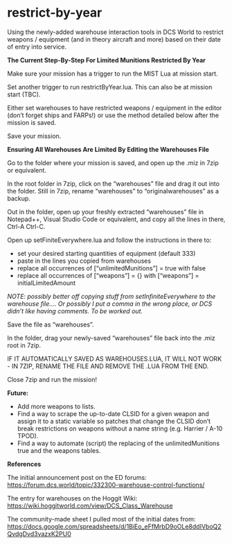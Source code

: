 # restrict-by-year
Using the newly-added warehouse interaction tools in DCS World to restrict weapons / equipment (and in theory aircraft and more) based on their date of entry into service.

**The Current Step-By-Step For Limited Munitions Restricted By Year**

Make sure your mission has a trigger to run the MIST Lua at mission start.

Set another trigger to run restrictByYear.lua. This can also be at mission start (TBC).

Either set warehouses to have restricted weapons / equipment in the editor (don’t forget ships and FARPs!)
or use the method detailed below after the mission is saved.

Save your mission.


**Ensuring All Warehouses Are Limited By Editing the Warehouses File**

Go to the folder where your mission is saved, and open up the .miz in 7zip or equivalent.

In the root folder in 7zip, click on the “warehouses” file and drag it out into the folder.
Still in 7zip, rename “warehouses” to “originalwarehouses” as a backup.

Out in the folder, open up your freshly extracted “warehouses” file in Notepad++,
Visual Studio Code or equivalent, and copy all the lines in there, Ctrl-A Ctrl-C.

Open up setFiniteEverywhere.lua and follow the instructions in there to:
- set your desired starting quantities of equipment (default 333)
- paste in the lines you copied from warehouses
- replace all occurrences of [“unlimitedMunitions”] = true with false
- replace all occurrences of [“weapons”] = {} with [“weapons”] = initialLimitedAmount

*NOTE: possibly better off copying stuff from setInfiniteEverywhere to the warehouse file…. Or possibly I
put a comma in the wrong place, or DCS didn’t like having comments. To be worked out.*

Save the file as “warehouses”.

In the folder, drag your newly-saved “warehouses” file back into the .miz root in 7zip.

IF IT AUTOMATICALLY SAVED AS WAREHOUSES.LUA, IT WILL NOT WORK - IN 7ZIP, RENAME THE FILE AND REMOVE THE .LUA FROM THE END.

Close 7zip and run the mission!

**Future:**

- Add more weapons to lists.
- Find a way to scrape the up-to-date CLSID for a given weapon and assign it to a static variable so patches that change the CLSID don’t break restrictions on weapons without a name string (e.g. Harrier / A-10 TPOD).
- Find a way to automate (script) the replacing of the unlimitedMunitions true and the weapons tables.

**References**

The initial announcement post on the ED forums: https://forum.dcs.world/topic/332300-warehouse-control-functions/

The entry for warehouses on the Hoggit Wiki: https://wiki.hoggitworld.com/view/DCS_Class_Warehouse

The community-made sheet I pulled most of the initial dates from: https://docs.google.com/spreadsheets/d/1BiEo_eFfMrbD9oOLe8ddIVboQ2QvdgDvd3vazxK2PU0
